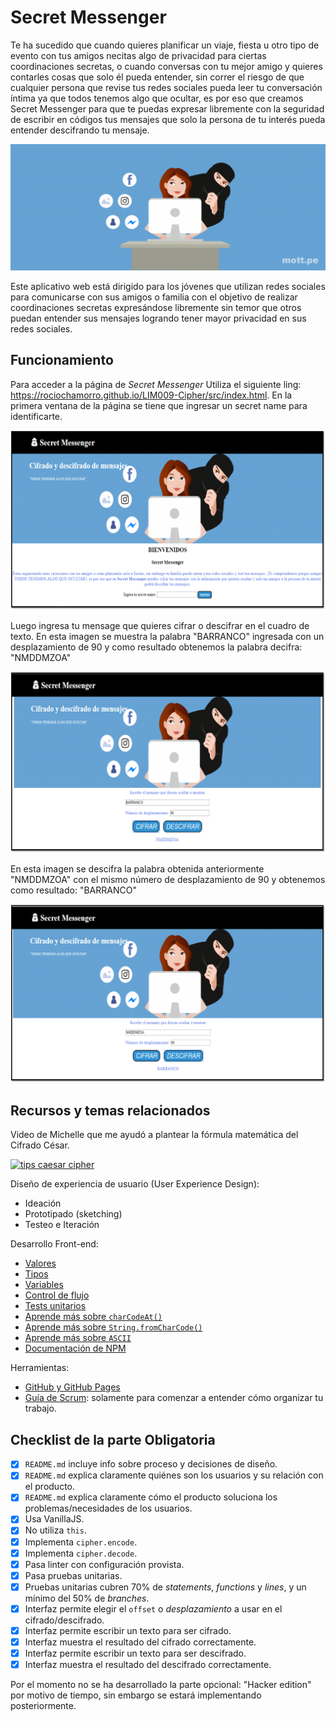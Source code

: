 # Secret Messenger
Te ha sucedido que cuando quieres planificar un viaje, fiesta u otro tipo de evento con tus amigos necitas algo de privacidad para ciertas coordinaciones secretas, o cuando conversas con tu mejor amigo y quieres contarles cosas que solo él  pueda entender, sin correr el riesgo de que cualquier persona que revise tus redes sociales pueda leer tu conversación íntima ya que todos tenemos algo que ocultar, es por eso que creamos Secret Messenger para que te puedas expresar libremente con la seguridad de escribir en códigos tus mensajes que solo la persona de tu interés pueda entender descifrando tu mensaje. 

![](src/banner.png)

Este aplicativo web está dirigido para los jóvenes que utilizan redes sociales para comunicarse con sus amigos o familia con el objetivo de realizar coordinaciones secretas expresándose libremente sin temor que otros puedan entender sus mensajes logrando tener mayor privacidad en sus redes sociales.

## Funcionamiento
Para acceder a la página de *Secret Messenger* Utiliza el siguiente ling: <https://rociochamorro.github.io/LIM009-Cipher/src/index.html>.
En la primera ventana de la página se tiene que ingresar un secret name para identificarte.

![](src/primerapg.png)

Luego ingresa tu mensage que quieres cifrar o descifrar en el cuadro de texto. En esta imagen se muestra la palabra "BARRANCO" ingresada con un desplazamiento de 90 y como resultado obtenemos la palabra decifra: "NMDDMZOA"

![](src/cifrar.png)

En esta imagen se descifra la palabra obtenida anteriormente "NMDDMZOA" con el mismo número de desplazamiento de 90 y obtenemos como resultado: "BARRANCO"

![](src/descifrar.png)

## Recursos y temas relacionados

Video de Michelle que me ayudó a plantear la fórmula matemática del Cifrado César.

[![tips caesar cipher](https://img.youtube.com/vi/zd8eVrXhs7Y/0.jpg)](https://www.youtube.com/watch?v=zd8eVrXhs7Y)

Diseño de experiencia de usuario (User Experience Design):

- Ideación
- Prototipado (sketching)
- Testeo e Iteración

Desarrollo Front-end:

* [Valores](https://lms.laboratoria.la/cohorts/lim-2019-02-bc-core-lim009/courses/javascript/01-basics/01-values-variables-and-types)
* [Tipos](https://lms.laboratoria.la/cohorts/lim-2019-02-bc-core-lim009/courses/javascript/01-basics/01-values-variables-and-types)
* [Variables](https://lms.laboratoria.la/cohorts/lim-2019-02-bc-core-lim009/courses/javascript/01-basics/02-variables)
* [Control de flujo](https://lms.laboratoria.la/cohorts/lim-2019-02-bc-core-lim009/courses/javascript/02-flow-control/00-opening)
* [Tests unitarios](https://lms.laboratoria.la/cohorts/lim-2019-02-bc-core-lim009/courses/javascript/11-testing/00-opening)
* [Aprende más sobre `charCodeAt()`](https://developer.mozilla.org/es/docs/Web/JavaScript/Referencia/Objetos_globales/String/charCodeAt)
* [Aprende más sobre `String.fromCharCode()`](https://developer.mozilla.org/es/docs/Web/JavaScript/Referencia/Objetos_globales/String/fromCharCode)
* [Aprende más sobre `ASCII`](http://conceptodefinicion.de/ascii/)
* [Documentación de NPM](https://docs.npmjs.com/)

Herramientas:

- [GitHub y GitHub Pages](https://guides.github.com/)
- [Guía de Scrum](https://www.scrumguides.org/docs/scrumguide/v1/scrum-guide-es.pdf): solamente para comenzar a entender cómo organizar tu trabajo.


## Checklist de la parte Obligatoria

* [x] `README.md` incluye info sobre proceso y decisiones de diseño.
* [x] `README.md` explica claramente quiénes son los usuarios y su relación con el producto.
* [x] `README.md` explica claramente cómo el producto soluciona los problemas/necesidades de los usuarios.
* [x] Usa VanillaJS.
* [x] No utiliza `this`.
* [x] Implementa `cipher.encode`.
* [x] Implementa `cipher.decode`.
* [x] Pasa linter con configuración provista.
* [x] Pasa pruebas unitarias.
* [x] Pruebas unitarias cubren 70% de _statements_, _functions_ y _lines_, y un
  mínimo del 50% de _branches_.
* [x] Interfaz permite elegir el `offset` o _desplazamiento_ a usar en el
  cifrado/descifrado.
* [x] Interfaz permite escribir un texto para ser cifrado.
* [x] Interfaz muestra el resultado del cifrado correctamente.
* [x] Interfaz permite escribir un texto para ser descifrado.
* [x] Interfaz muestra el resultado del descifrado correctamente.

Por el momento no se ha desarrollado la parte opcional: "Hacker edition" por motivo de tiempo, sin embargo se estará implementando posteriormente.